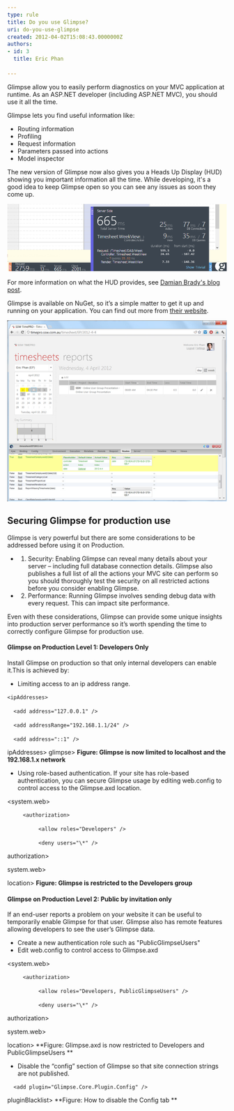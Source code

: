 ```yaml
---
type: rule
title: Do you use Glimpse?
uri: do-you-use-glimpse
created: 2012-04-02T15:08:43.0000000Z
authors:
- id: 3
  title: Eric Phan

---
```


Glimpse allow you to easily perform diagnostics on your MVC application at runtime.
As an ASP.NET developer (including ASP.NET MVC), you should use it all the time.
 
Glimpse lets you find useful information like:

- Routing information
- Profiling
- Request information
- Parameters passed into actions
- Model inspector


The new version of Glimpse now also gives you a Heads Up Display (HUD) showing you important information all the time.  While developing, it's a good idea to keep Glimpse open so you can see any issues as soon they come up.


![The new Glimpse Heads Up Display](GlimpseHeadsUpDisplay.png)

For more information on what the HUD provides, see [Damian Brady's blog post](http://blog.damianbrady.com.au/2013/06/12/glimpse-heads-up-display-released/).

Glimpse is available on NuGet, so it’s a simple matter to get it up and running on your application. You can find out more from [their website](http://getglimpse.com/).

![Glimpse in action - We can see which routes were chosen for this page, and the parameters used by the controller](glimpse.png)
## Securing Glimpse for production use

Glimpse is very powerful but there are some considerations to be addressed before using it on Production.

- 1. Security: Enabling Glimpse can reveal many details about your server – including full database connection details. Glimpse also publishes a full list of all the actions your MVC site can perform so you should thoroughly test the security on all restricted actions before you consider enabling Glimpse.
- 2. Performance: Running Glimpse involves sending debug data with every request. This can impact site performance.


Even with these considerations, Glimpse can provide some unique insights into production server performance so it’s worth spending the time to correctly configure Glimpse for production use.

#### Glimpse on Production Level 1: Developers Only

Install Glimpse on production so that only internal developers can enable it.This is achieved by:

- Limiting access to an ip address range. 

<glimpse enabled="true">

    <ipAddresses>

      <add address="127.0.0.1" />

      <add addressRange="192.168.1.1/24" />

      <add address="::1" />

ipAddresses>
glimpse>
 **Figure: Glimpse is now limited to localhost and the 192.168.1.x network**
- Using role-based authentication.
If your site has role-based authentication, you can secure Glimpse usage by editing web.config to control access to the Glimpse.axd location.

<location path="glimpse.axd">

<system.web>

         <authorization>

              <allow roles="Developers" />

              <deny users="\*" />

authorization>

system.web>

location> 
 **Figure: Glimpse is restricted to the Developers group**




#### Glimpse on Production Level 2: Public by invitation only

If an end-user reports a problem on your website it can be useful to temporarily enable Glimpse for that user. Glimpse also has remote features allowing developers to see the user’s Glimpse data.

- Create a new authentication role such as "PublicGlimpseUsers"
- Edit web.config to control access to Glimpse.axd

<location path="glimpse.axd">

<system.web>

         <authorization>

              <allow roles="Developers, PublicGlimpseUsers" />

              <deny users="\*" />

authorization>

system.web>

location> 
 **Figure: Glimpse.axd is now restricted to Developers  and PublicGlimpseUsers 
**
- Disable the “config” section of Glimpse so that site connection strings are not published. 

<pluginBlacklist>

      <add plugin="Glimpse.Core.Plugin.Config" />

pluginBlacklist>
**Figure: How to disable the Config tab **
